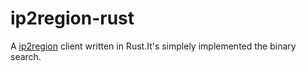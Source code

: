 # ip2region-rust
A [ip2region](https://github.com/lionsoul2014/ip2region) client written in Rust.It's simplely implemented the binary search.
